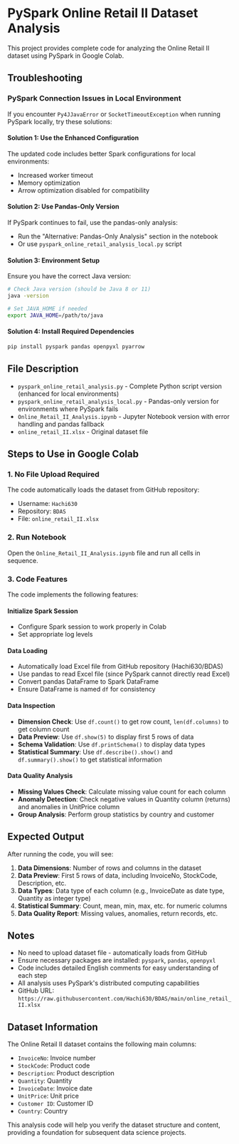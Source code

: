 # PySpark Online Retail II Dataset Analysis

This project provides complete code for analyzing the Online Retail II dataset using PySpark in Google Colab.

## Troubleshooting

### PySpark Connection Issues in Local Environment

If you encounter `Py4JJavaError` or `SocketTimeoutException` when running PySpark locally, try these solutions:

#### Solution 1: Use the Enhanced Configuration
The updated code includes better Spark configurations for local environments:
- Increased worker timeout
- Memory optimization
- Arrow optimization disabled for compatibility

#### Solution 2: Use Pandas-Only Version
If PySpark continues to fail, use the pandas-only analysis:
- Run the "Alternative: Pandas-Only Analysis" section in the notebook
- Or use `pyspark_online_retail_analysis_local.py` script

#### Solution 3: Environment Setup
Ensure you have the correct Java version:
```bash
# Check Java version (should be Java 8 or 11)
java -version

# Set JAVA_HOME if needed
export JAVA_HOME=/path/to/java
```

#### Solution 4: Install Required Dependencies
```bash
pip install pyspark pandas openpyxl pyarrow
```

## File Description

- `pyspark_online_retail_analysis.py` - Complete Python script version (enhanced for local environments)
- `pyspark_online_retail_analysis_local.py` - Pandas-only version for environments where PySpark fails
- `Online_Retail_II_Analysis.ipynb` - Jupyter Notebook version with error handling and pandas fallback
- `online_retail_II.xlsx` - Original dataset file

## Steps to Use in Google Colab

### 1. No File Upload Required
The code automatically loads the dataset from GitHub repository:
- Username: `Hachi630`
- Repository: `BDAS`
- File: `online_retail_II.xlsx`

### 2. Run Notebook
Open the `Online_Retail_II_Analysis.ipynb` file and run all cells in sequence.

### 3. Code Features

The code implements the following features:

#### Initialize Spark Session
- Configure Spark session to work properly in Colab
- Set appropriate log levels

#### Data Loading
- Automatically load Excel file from GitHub repository (Hachi630/BDAS)
- Use pandas to read Excel file (since PySpark cannot directly read Excel)
- Convert pandas DataFrame to Spark DataFrame
- Ensure DataFrame is named `df` for consistency

#### Data Inspection
- **Dimension Check**: Use `df.count()` to get row count, `len(df.columns)` to get column count
- **Data Preview**: Use `df.show(5)` to display first 5 rows of data
- **Schema Validation**: Use `df.printSchema()` to display data types
- **Statistical Summary**: Use `df.describe().show()` and `df.summary().show()` to get statistical information

#### Data Quality Analysis
- **Missing Values Check**: Calculate missing value count for each column
- **Anomaly Detection**: Check negative values in Quantity column (returns) and anomalies in UnitPrice column
- **Group Analysis**: Perform group statistics by country and customer

## Expected Output

After running the code, you will see:

1. **Data Dimensions**: Number of rows and columns in the dataset
2. **Data Preview**: First 5 rows of data, including InvoiceNo, StockCode, Description, etc.
3. **Data Types**: Data type of each column (e.g., InvoiceDate as date type, Quantity as integer type)
4. **Statistical Summary**: Count, mean, min, max, etc. for numeric columns
5. **Data Quality Report**: Missing values, anomalies, return records, etc.

## Notes

- No need to upload dataset file - automatically loads from GitHub
- Ensure necessary packages are installed: `pyspark`, `pandas`, `openpyxl`
- Code includes detailed English comments for easy understanding of each step
- All analysis uses PySpark's distributed computing capabilities
- GitHub URL: `https://raw.githubusercontent.com/Hachi630/BDAS/main/online_retail_II.xlsx`

## Dataset Information

The Online Retail II dataset contains the following main columns:
- `InvoiceNo`: Invoice number
- `StockCode`: Product code
- `Description`: Product description
- `Quantity`: Quantity
- `InvoiceDate`: Invoice date
- `UnitPrice`: Unit price
- `Customer ID`: Customer ID
- `Country`: Country

This analysis code will help you verify the dataset structure and content, providing a foundation for subsequent data science projects.
